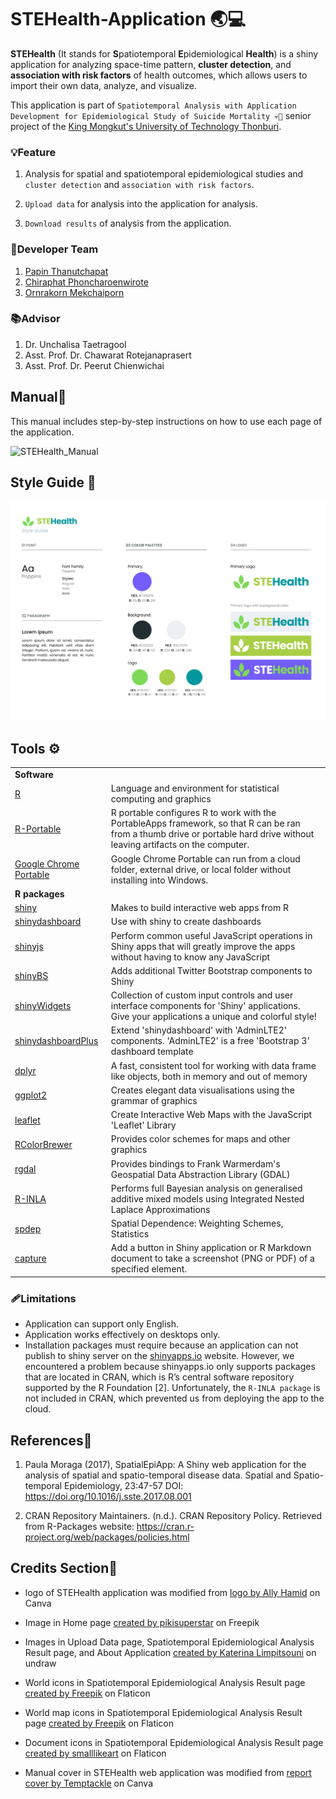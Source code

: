 # STEHealth-Application 🌏💻

**STEHealth** (It stands for **S**patiotemporal **E**pidemiological **Health**) is a shiny application for analyzing space-time pattern, **cluster detection**, and **association with risk factors** of health outcomes, which allows users to import their own data, analyze, and visualize.

This application is part of ```Spatiotemporal Analysis with Application Development for Epidemiological Study of Suicide Mortality 💀📝``` senior project of the [King Mongkut's University of Technology Thonburi](https://www.kmutt.ac.th/en/). 

### 💡Feature
1. Analysis for spatial and spatiotemporal epidemiological studies and ```cluster detection``` and ```association with risk factors```.

2. ```Upload data``` for analysis into the application for analysis.

3. ```Download results``` of analysis from the application.

### 📝Developer Team
1. [Papin Thanutchapat](https://github.com/Jappapin)
2. [Chiraphat Phoncharoenwirote](https://github.com/Chiraphatt)
3. [Ornrakorn Mekchaiporn](https://github.com/mill-ornrakorn)


### 📚Advisor
1. Dr. Unchalisa Taetragool
2. Asst. Prof. Dr. Chawarat Rotejanaprasert
3. Asst. Prof. Dr. Peerut Chienwichai

## Manual📗
This manual includes step-by-step instructions on how to use each page of the application. 

![STEHealth_Manual]()


## Style Guide 🎨
![STEHealth_styleguide](https://github.com/mill-ornrakorn/STEHealth-Application/blob/main/www/STEHealth_styleguide.png?raw=true)



## Tools ⚙
|  |   |
--- | ----
**Software**   | 
[R](https://cran.r-project.org/)  | Language and environment for statistical computing and graphics
[R-Portable](https://sourceforge.net/projects/rportable/) | R portable configures R to work with the PortableApps framework, so that R can be ran from a thumb drive or portable hard drive without leaving artifacts on the computer.
[Google Chrome Portable](https://portableapps.com/apps/internet/google_chrome_portable) | Google Chrome Portable can run from a cloud folder, external drive, or local folder without installing into Windows.
**R packages** |
[shiny](https://cran.r-project.org/web/packages/shiny/index.html)  | Makes to build interactive web apps from R
[shinydashboard](https://cran.r-project.org/web/packages/shinydashboard/index.html)| Use with shiny to create dashboards
[shinyjs](https://cran.r-project.org/web/packages/shinyjs/index.html)| Perform common useful JavaScript operations in Shiny apps that will greatly improve the apps without having to know any JavaScript
[shinyBS](https://cran.r-project.org/web/packages/shinyjs/index.html)| Adds additional Twitter Bootstrap components to Shiny
[shinyWidgets](https://cran.r-project.org/web/packages/shinyWidgets/index.html) | Collection of custom input controls and user interface components for 'Shiny' applications. Give your applications a unique and colorful style! 
[shinydashboardPlus](https://cran.r-project.org/web/packages/shinydashboardPlus/index.html) | Extend 'shinydashboard' with 'AdminLTE2' components. 'AdminLTE2' is a free 'Bootstrap 3' dashboard template                                                                
[dplyr](https://cran.r-project.org/web/packages/shinyjs/index.html)  | A fast, consistent tool for working with data frame like objects, both in memory and out of memory
[ggplot2](https://cran.r-project.org/web/packages/shinyjs/index.html)   | Creates elegant data visualisations using the grammar of graphics
[leaflet](https://cran.r-project.org/web/packages/shinyjs/index.html) | Create Interactive Web Maps with the JavaScript 'Leaflet' Library
[RColorBrewer](https://cran.r-project.org/web/packages/shinyjs/index.html)  | Provides color schemes for maps and other graphics
[rgdal](https://cran.r-project.org/web/packages/shinyjs/index.html) | Provides bindings to Frank Warmerdam's Geospatial Data Abstraction Library (GDAL)
[R-INLA](https://cran.r-project.org/web/packages/shinyjs/index.html)  | Performs full Bayesian analysis on generalised additive mixed models using Integrated Nested Laplace Approximations
[spdep](https://cran.r-project.org/web/packages/spdep/index.html)| Spatial Dependence: Weighting Schemes, Statistics
[capture](https://github.com/dreamRs/capture) | Add a button in Shiny application or R Markdown document to take a screenshot (PNG or PDF) of a specified element.

### 🩹Limitations
- Application can support only English.
- Application works effectively on desktops only.
- Installation packages must require because an application can not publish to shiny server on the [shinyapps.io](https://www.shinyapps.io/) website. However, we encountered a problem because shinyapps.io only supports packages that are located in CRAN, which is R’s central software repository supported by the R Foundation [2]. Unfortunately, the ```R-INLA package``` is not included in CRAN, which prevented us from deploying the app to the cloud.

## References📖
1. Paula Moraga (2017), SpatialEpiApp: A Shiny web application for the analysis of spatial and spatio-temporal disease data. Spatial and Spatio-temporal Epidemiology, 23:47-57 DOI: https://doi.org/10.1016/j.sste.2017.08.001

2. CRAN Repository Maintainers. (n.d.). CRAN Repository Policy. Retrieved from R-Packages website: https://cran.r-project.org/web/packages/policies.html

## Credits Section📄
* logo of STEHealth application was modified from <a href="https://www.canva.com/templates/EAE6wliCycg-green-tosca-simple-business-logo/">logo by Ally Hamid</a> on Canva 

* Image in Home page <a href="https://www.freepik.com/free-vector/business-landing-page-template_10263302.htm">created by pikisuperstar</a> on Freepik 

* Images in Upload Data page, Spatiotemporal Epidemiological Analysis Result page, and About Application <a href="https://undraw.co/">created by Katerina Limpitsouni</a> on undraw

* World icons in Spatiotemporal Epidemiological Analysis Result page <a href="https://www.flaticon.com/free-icons/world" title="world icons">created by Freepik</a> on Flaticon

* World map icons in Spatiotemporal Epidemiological Analysis Result page <a href="https://www.flaticon.com/free-icons/world-map" title="world map icons"> created by Freepik</a> on Flaticon

* Document icons in Spatiotemporal Epidemiological Analysis Result page <a href="https://www.flaticon.com/free-icons/document" title="document icons">created by smalllikeart</a> on Flaticon

* Manual cover in STEHealth web application was modified from <a href="https://www.canva.com/p/templates/EAE9h5vtwXM-peach-modern-minimal-annual-report-cover/">report cover by Temptackle</a> on Canva 
